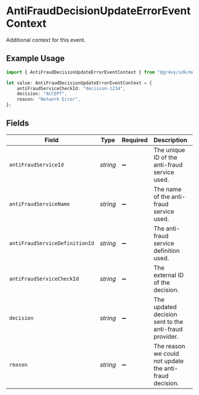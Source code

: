 # AntiFraudDecisionUpdateErrorEventContext

Additional context for this event.

## Example Usage

```typescript
import { AntiFraudDecisionUpdateErrorEventContext } from "@gr4vy/sdk/models/components";

let value: AntiFraudDecisionUpdateErrorEventContext = {
    antiFraudServiceCheckId: "decision-1234",
    decision: "ACCEPT",
    reason: "Network Error",
};
```

## Fields

| Field                                                   | Type                                                    | Required                                                | Description                                             | Example                                                 |
| ------------------------------------------------------- | ------------------------------------------------------- | ------------------------------------------------------- | ------------------------------------------------------- | ------------------------------------------------------- |
| `antiFraudServiceId`                                    | *string*                                                | :heavy_minus_sign:                                      | The unique ID of the anti-fraud service used.           |                                                         |
| `antiFraudServiceName`                                  | *string*                                                | :heavy_minus_sign:                                      | The name of the anti-fraud service used.                |                                                         |
| `antiFraudServiceDefinitionId`                          | *string*                                                | :heavy_minus_sign:                                      | The anti-fraud service definition used.                 |                                                         |
| `antiFraudServiceCheckId`                               | *string*                                                | :heavy_minus_sign:                                      | The external ID of the decision.                        | decision-1234                                           |
| `decision`                                              | *string*                                                | :heavy_minus_sign:                                      | The updated decision sent to the anti-fraud provider.   | ACCEPT                                                  |
| `reason`                                                | *string*                                                | :heavy_minus_sign:                                      | The reason we could not update the anti-fraud decision. | Network Error                                           |